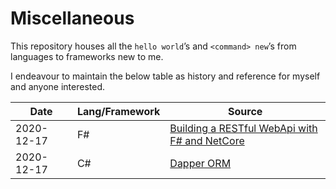# Miscellaneous

This repository houses all the `hello world`’s and `<command> new`’s from languages to frameworks new to me.

I endeavour to maintain the below table as history and reference for myself and anyone interested.

| Date       | Lang/Framework | Source |
| ---------- | -------------- | ------ |
| 2020-12-17 | F#             | [Building a RESTful WebApi with F# and NetCore](https://nicolaiarocci.com/building-a-restful-webapi-with-fsharp-and-netcore/)
| 2020-12-17 | C#  			  | [Dapper ORM](https://dapper-tutorial.net/)